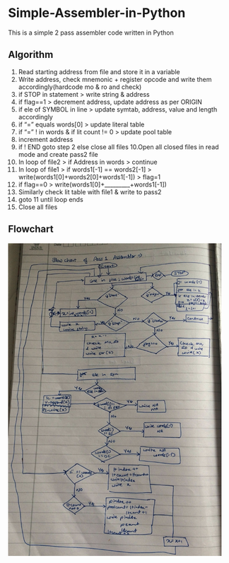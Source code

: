 # Simple-Assembler-in-Python
This is a simple 2 pass assembler code written in Python

## Algorithm
1. Read starting address from file and store it in a variable
2. Write address, check mnemonic + register opcode and write them accordingly(hardcode mo &amp; ro and check)
3. if STOP in statement &gt; write string &amp; address
4. if flag==1 &gt; decrement address, update address as per ORIGIN
5. if ele of SYMBOL in line &gt; update symtab, address, value and length accordingly
6. if “=” equals words[0] &gt; update literal table
7. if “=” ! in words &amp; if lit count != 0 &gt; update pool table
8. increment address
9. if ! END goto step 2 else close all files
10.Open all closed files in read mode and create pass2 file
11. In loop of file2 &gt; if Address in words &gt; continue
12. In loop of file1 &gt; if words1[-1] == words2[-1] &gt; write(words1[0]+words2[0]+words1[-1]) &gt; flag=1
13. if flag==0 &gt; write(words1[0]+_________+words1[-1])
14. Similarly check lit table with file1 &amp; write to pass2
15. goto 11 until loop ends
16. Close all files


## Flowchart

![](images/assembler-flowchart.png)
